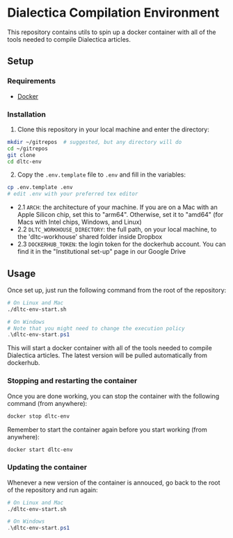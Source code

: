 # Dialectica Compilation Environment

This repository contains utils to spin up a docker container with all of the tools needed to compile Dialectica articles.


## Setup

### Requirements

- [Docker](https://docs.docker.com/get-docker/)


### Installation

1. Clone this repository in your local machine and enter the directory:
```bash
mkdir ~/gitrepos  # suggested, but any directory will do
cd ~/gitrepos
git clone
cd dltc-env
```

2. Copy the `.env.template` file to `.env` and fill in the variables:
```bash
cp .env.template .env
# edit .env with your preferred tex editor
```

- 2.1 `ARCH`: the architecture of your machine. If you are on a Mac with an Apple Silicon chip, set this to "arm64". Otherwise, set it to "amd64" (for Macs with Intel chips, Windows, and Linux)
- 2.2 `DLTC_WORKHOUSE_DIRECTORY`: the full path, on your local machine, to the 'dltc-workhouse' shared folder inside Dropbox
- 2.3 `DOCKERHUB_TOKEN`: the login token for the dockerhub account. You can find it in the "Institutional set-up" page in our Google Drive


## Usage

Once set up, just run the following command from the root of the repository:
```bash
# On Linux and Mac
./dltc-env-start.sh
```

```powershell
# On Windows
# Note that you might need to change the execution policy
.\dltc-env-start.ps1
```

This will start a docker container with all of the tools needed to compile Dialectica articles.
The latest version will be pulled automatically from dockerhub.


### Stopping and restarting the container

Once you are done working, you can stop the container with the following command (from anywhere):
```bash
docker stop dltc-env
```

Remember to start the container again before you start working (from anywhere):
```bash
docker start dltc-env
```

### Updating the container

Whenever a new version of the container is annouced, go back to the root of the repository and run again:
```bash
# On Linux and Mac
./dltc-env-start.sh
```

```powershell
# On Windows
.\dltc-env-start.ps1
```